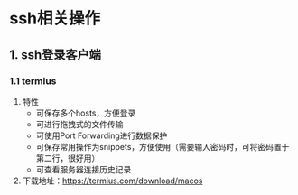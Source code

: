 # ssh相关操作

## 1. ssh登录客户端
### 1.1 termius

1. 特性
   + 可保存多个hosts，方便登录
   + 可进行拖拽式的文件传输
   + 可使用Port Forwarding进行数据保护
   + 可保存常用操作为snippets，方便使用（需要输入密码时，可将密码置于第二行，很好用）
   + 可查看服务器连接历史记录
2. 下载地址：https://termius.com/download/macos
